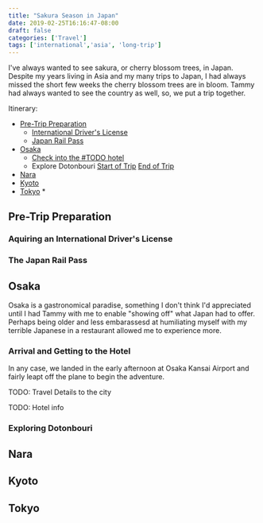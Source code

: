 ```yaml
---
title: "Sakura Season in Japan"
date: 2019-02-25T16:16:47-08:00
draft: false
categories: ['Travel']
tags: ['international','asia', 'long-trip']
---
```


I've always wanted to see sakura, or cherry blossom trees, in Japan. Despite my
years living in Asia and my many trips to Japan, I had always missed the short
few weeks the cherry blossom trees are in bloom. Tammy had always wanted to see
the country as well, so, we put a trip together.

Itinerary:

* [Pre-Trip Preparation](#preparation)
  * [International Driver's License](#international-dl)
  * [Japan Rail Pass](#japan-rail-pass)
* [Osaka](#osaka)
  * [Check into the #TODO hotel](#osaka-hotel-one)
  * Explore Dotonbouri [Start of Trip](#dotonbouri-one) [End of Trip](#dotonbouri-two)
* [Nara](#nara)
* [Kyoto](#kyoto)
* [Tokyo](#tokyo)
  *

## Pre-Trip Preparation <a id="preparation">

### Aquiring an International Driver's License <a id="international-dl">

### The Japan Rail Pass <a id="japan-rail-pass">

## Osaka <a id="osaka"></a>
Osaka is a gastronomical paradise, something I don't think I'd appreciated until
I had Tammy with me to enable "showing off" what Japan had to offer. Perhaps being
older and less embarassesd at humiliating myself with my terrible Japanese
in a restaurant allowed me to experience more.

### Arrival and Getting to the Hotel <a id="osaka-hotel-one">
In any case, we landed in the early afternoon at Osaka Kansai Airport and fairly
leapt off the plane to begin the adventure.

TODO: Travel Details to the city

TODO: Hotel info
### Exploring Dotonbouri <a id="dotonbouri-one">
## Nara <a id="nara"></a>
## Kyoto <a id="kyoto"></a>
## Tokyo <a id="tokyo"></a>
